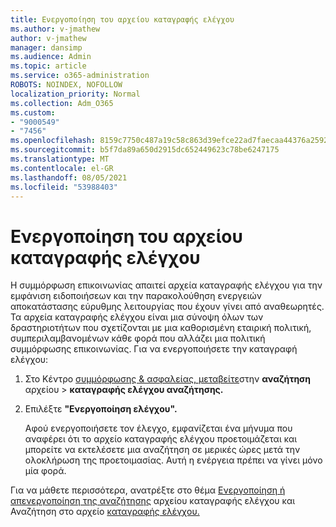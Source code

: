 ```yaml
---
title: Ενεργοποίηση του αρχείου καταγραφής ελέγχου
ms.author: v-jmathew
author: v-jmathew
manager: dansimp
ms.audience: Admin
ms.topic: article
ms.service: o365-administration
ROBOTS: NOINDEX, NOFOLLOW
localization_priority: Normal
ms.collection: Adm_O365
ms.custom:
- "9000549"
- "7456"
ms.openlocfilehash: 8159c7750c487a19c58c863d39efce22ad7faecaa44376a2592eb9d3ff6d233a
ms.sourcegitcommit: b5f7da89a650d2915dc652449623c78be6247175
ms.translationtype: MT
ms.contentlocale: el-GR
ms.lasthandoff: 08/05/2021
ms.locfileid: "53988403"
---
```

# <a name="enable-the-audit-log"></a>Ενεργοποίηση του αρχείου καταγραφής ελέγχου

Η συμμόρφωση επικοινωνίας απαιτεί αρχεία καταγραφής ελέγχου για την εμφάνιση ειδοποιήσεων και την παρακολούθηση ενεργειών αποκατάστασης εύρυθμης λειτουργίας που έχουν γίνει από αναθεωρητές. Τα αρχεία καταγραφής ελέγχου είναι μια σύνοψη όλων των δραστηριοτήτων που σχετίζονται με μια καθορισμένη εταιρική πολιτική, συμπεριλαμβανομένων κάθε φορά που αλλάζει μια πολιτική συμμόρφωσης επικοινωνίας. Για να ενεργοποιήσετε την καταγραφή ελέγχου:

1. Στο Κέντρο [συμμόρφωσης & ασφαλείας, μεταβείτε](https://go.microsoft.com/fwlink/?linkid=2101341)στην **αναζήτηση** αρχείου  >  **καταγραφής ελέγχου αναζήτησης.**
2. Επιλέξτε **"Ενεργοποίηση ελέγχου".**

    Αφού ενεργοποιήσετε τον έλεγχο, εμφανίζεται ένα μήνυμα που αναφέρει ότι το αρχείο καταγραφής ελέγχου προετοιμάζεται και μπορείτε να εκτελέσετε μια αναζήτηση σε μερικές ώρες μετά την ολοκλήρωση της προετοιμασίας. Αυτή η ενέργεια πρέπει να γίνει μόνο μία φορά.

Για να μάθετε περισσότερα, ανατρέξτε στο θέμα [Ενεργοποίηση ή απενεργοποίηση της αναζήτησης](https://go.microsoft.com/fwlink/?linkid=2129077) αρχείου καταγραφής ελέγχου και Αναζήτηση στο αρχείο [καταγραφής ελέγχου.](https://go.microsoft.com/fwlink/?linkid=2123729)

